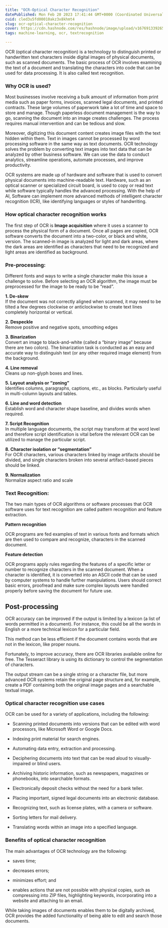 ```yaml
---
title: "OCR-Optical Character Recognition"
datePublished: Mon Feb 20 2023 17:41:44 GMT+0000 (Coordinated Universal Time)
cuid: cled3u5fd00010akz3x8khmt4
slug: ocr-optical-character-recognition
cover: https://cdn.hashnode.com/res/hashnode/image/upload/v1676913392658/fd34aaea-aec5-42ce-b237-321dc16dab92.jpeg
tags: machine-learning, ocr, textrecognition

---
```


OCR (optical character recognition) is a technology to distinguish printed or handwritten text characters inside digital images of physical documents, such as scanned documents. The basic process of OCR involves examining the text of a document and translating the characters into code that can be used for data processing. It is also called text recognition.

### **Why OCR is used?**

Most businesses involve receiving a bulk amount of information from print media such as paper forms, invoices, scanned legal documents, and printed contracts. These large volumes of paperwork take a lot of time and space to store and manage. Though paperless document management is the way to go, scanning the document into an image creates challenges. The process requires manual intervention and can be tedious and slow.

Moreover, digitizing this document content creates image files with the text hidden within them. Text in images cannot be processed by word processing software in the same way as text documents. OCR technology solves the problem by converting text images into text data that can be analyzed by other business software. We can use the data to conduct analytics, streamline operations, automate processes, and improve productivity.

OCR systems are made up of hardware and software that is used to convert physical documents into machine-readable text. Hardware, such as an optical scanner or specialized circuit board, is used to copy or read text while software typically handles the advanced processing. With the help of AI, Software can implement more advanced methods of intelligent character recognition (ICR), like identifying languages or styles of handwriting.

### **How optical character recognition works**

The first step of OCR is **Image acquisition** where it uses a scanner to process the physical form of a document. Once all pages are copied, OCR software converts the document into a two-color, or black and white, version. The scanned-in image is analyzed for light and dark areas, where the dark areas are identified as characters that need to be recognized and light areas are identified as background.

### **Pre-processing:**

Different fonts and ways to write a single character make this issue a challenge to solve. Before selecting an OCR algorithm, the image must be preprocessed for the image to be ready to be “read”.

**1\. De-skew**  
If the document was not correctly aligned when scanned, it may need to be tilted a few degrees clockwise or anticlockwise to create text lines completely horizontal or vertical.

**2\. Despeckle**  
Remove positive and negative spots, smoothing edges

**3\. Binarization**  
Convert an image to black-and-white (called a “binary image” because there are two colors). The binarization task is conducted as an easy and accurate way to distinguish text (or any other required image element) from the background.

**4\. Line removal**  
Cleans up non-glyph boxes and lines.

**5\. Layout analysis or “zoning”**  
Identifies columns, paragraphs, captions, etc., as blocks. Particularly useful in multi-column layouts and tables.

**6\. Line and word detection**  
Establish word and character shape baseline, and divides words when required.

**7\. Script Recognition**  
In multiple language documents, the script may transform at the word level and therefore script identification is vital before the relevant OCR can be utilized to manage the particular script.

**8\. Character isolation or “segmentation”**  
For OCR characters, various characters linked by image artifacts should be divided, and single characters broken into several artifact-based pieces should be linked.

**9\. Normalization**  
Normalize aspect ratio and scale

### **Text Recognition:**

The two main types of OCR algorithms or software processes that OCR software uses for text recognition are called pattern recognition and feature extraction.

**Pattern recognition**

OCR programs are fed examples of text in various fonts and formats which are then used to compare and recognize, characters in the scanned document.

**Feature detection**

OCR programs apply rules regarding the features of a specific letter or number to recognize characters in the scanned document. When a character is identified, it is converted into an ASCII code that can be used by computer systems to handle further manipulations. Users should correct basic errors, proofread and make sure complex layouts were handled properly before saving the document for future use.

## Post-processing

OCR accuracy can be improved if the output is limited by a lexicon (a list of words permitted in a document). For instance, this could be all the words in English or a more technical lexicon for a particular field.

This method can be less efficient if the document contains words that are not in the lexicon, like proper nouns.

Fortunately, to improve accuracy, there are OCR libraries available online for free. The Tesseract library is using its dictionary to control the segmentation of characters.

The output stream can be a single string or a character file, but more advanced OCR systems retain the original page structure and, for example, create a PDF containing both the original image pages and a searchable textual image.

### **Optical character recognition use cases**

OCR can be used for a variety of applications, including the following:

* Scanning printed documents into versions that can be edited with word processors, like Microsoft Word or Google Docs.
    
* Indexing print material for search engines.
    
* Automating data entry, extraction and processing.
    
* Deciphering documents into text that can be read aloud to visually-impaired or blind users.
    
* Archiving historic information, such as newspapers, magazines or phonebooks, into searchable formats.
    
* Electronically deposit checks without the need for a bank teller.
    
* Placing important, signed legal documents into an electronic database.
    
* Recognizing text, such as license plates, with a camera or software.
    
* Sorting letters for mail delivery.
    
* Translating words within an image into a specified language.
    

### **Benefits of optical character recognition**

The main advantages of OCR technology are the following:

* saves time;
    
* decreases errors;
    
* minimizes effort; and
    
* enables actions that are not possible with physical copies, such as compressing into ZIP files, highlighting keywords, incorporating into a website and attaching to an email.
    

While taking images of documents enables them to be digitally archived, OCR provides the added functionality of being able to edit and search those documents.